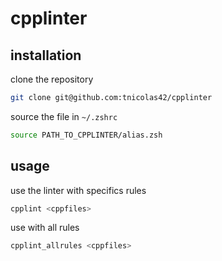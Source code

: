 # cpplinter

## installation
clone the repository
```bash
git clone git@github.com:tnicolas42/cpplinter
```
source the file in `~/.zshrc`
```zsh
source PATH_TO_CPPLINTER/alias.zsh
```

## usage
use the linter with specifics rules
```bash
cpplint <cppfiles>
```

use with all rules
```bash
cpplint_allrules <cppfiles>
```

